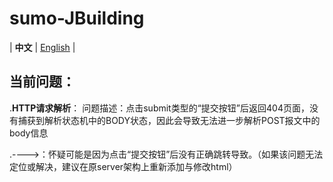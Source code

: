# sumo-JBuilding

| **中文** | [English](readme_en.md) |

## 当前问题：
.__HTTP请求解析__：
问题描述：点击submit类型的“提交按钮”后返回404页面，没有捕获到解析状态机中的BODY状态，因此会导致无法进一步解析POST报文中的body信息

.---->：怀疑可能是因为点击“提交按钮”后没有正确跳转导致。（如果该问题无法定位或解决，建议在原server架构上重新添加与修改html）

